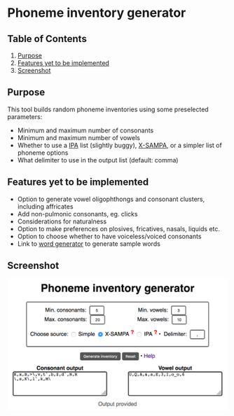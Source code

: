 # Phoneme inventory generator

## Table of Contents
1. [Purpose](#purpose)
2. [Features yet to be implemented](#features)
3. [Screenshot](#examples)

## Purpose<a name="purpose"></a>

This tool builds random phoneme inventories using some preselected parameters:
* Minimum and maximum number of consonants
* Minimum and maximum number of vowels
* Whether to use a [IPA](https://en.wikipedia.org/wiki/International_Phonetic_Alphabet) list (slightly buggy), [X-SAMPA](https://en.wikipedia.org/wiki/X-SAMPA), or a simpler list of phoneme options
* What delimiter to use in the output list (default: comma)

## Features yet to be implemented<a name="features"></a>

* Option to generate vowel oligophthongs and consonant clusters, including affricates
* Add non-pulmonic consonants, eg. clicks
* Considerations for naturalness
* Option to make preferences on plosives, fricatives, nasals, liquids etc.
* Option to choose whether to have voiceless/voiced consonants
* Link to [word generator](https://github.com/aaa2016/word-generator/) to generate sample words

## Screenshot<a name="examples"></a>

![Screenshot of tool](https://github.com/aaa2016/phoneme-inventory-generator/blob/master/example.png)